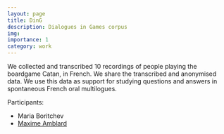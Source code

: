 ```yaml
---
layout: page
title: DinG
description: Dialogues in Games corpus
img: 
importance: 1
category: work
---
```


We collected and transcribed 10 recordings of people playing the boardgame Catan, in French. We share the transcribed and anonymised data. We use this data as support for studying questions and answers in spontaneous French oral multilogues.

Participants:
  - Maria Boritchev
  - <a href='https://members.loria.fr/MAmblard/'>Maxime Amblard</a>